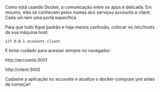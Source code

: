 Como está usando Docker, a comunicação entre os apps é delicada.
Em resumo, eles se conhecem pelos nomes dos serviços accounts e client. Cada um tem uma porta específica.

Para que tudo fique padrão e haja menos confusão, colocar no /etc/hosts da sua máquina host:

```
127.0.0.1 accounts client
```

E tome cuidado para acessar sempre no navegador:

http://accounts:3001

http://client:3002

Cadastre a aplicação no accounts e atualize o docker-compose.yml antes de começar!
